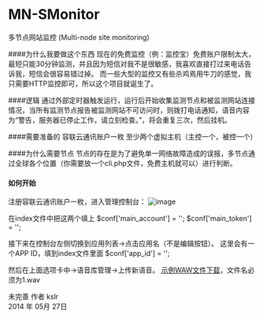 # MN-SMonitor
多节点网站监控
(Multi-node site monitoring)

####为什么我要做这个东西
现在的免费监控（例：监控宝）免费账户限制太大，最短只能30分钟监测，并且因为短信对我不是很敏感，我喜欢直接打过来电话告诉我，短信会很容易错过掉。
而一些大型的监控又有些杀鸡焉用牛刀的感觉，我只需要HTTP监控即可，所以这个项目就诞生了。

####逻辑
通过外部定时器触发运行，运行后开始收集监测节点和被监测网站连接情况，当所有监测节点报告被监测网站不可访问时，则拨打电话通知，语音内容为“警告，服务器已停止工作，请立刻检查。”，将会重复三次，然后挂机。

####需要准备的
容联云通讯账户一枚
至少两个虚拟主机（主控一个，被控一个）

####为什么需要节点
节点的存在是为了避免单一网络故障造成的误报，多节点通过全球各个位置（你需要放一个cli.php文件，免费主机就可以）进行判断。

#### 如何开始
注册容联云通讯账户一枚，进入管理控制台：
![image](http://kslr.qiniudn.com/20140528110132.png)

在index文件中把这两个填上
    $conf['main_account'] = '';
    $conf['main_token'] = '';
    

接下来在控制台左侧切换到应用列表->点击应用名（不是编辑按钮）。
这里会有一个APP ID，填到index文件里面
    $conf['app_id'] = '';

然后在上面选项卡中->语音库管理->上传新语音。
[示例WAW文件下载](http://kslr.qiniudn.com/1.wav)，文件名必须为1.wav



未完善
作者 kslr    
2014 年 05月 27日  


